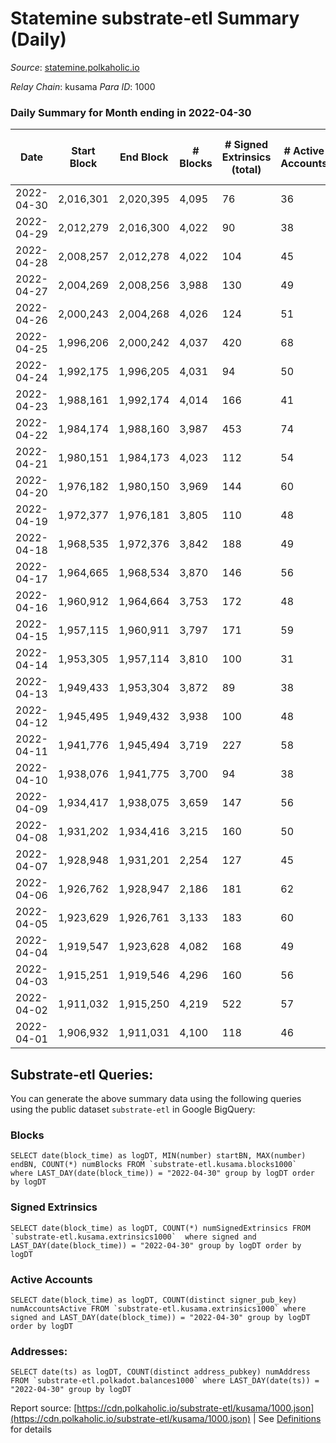 # Statemine substrate-etl Summary (Daily)

_Source_: [statemine.polkaholic.io](https://statemine.polkaholic.io)

*Relay Chain*: kusama
*Para ID*: 1000



### Daily Summary for Month ending in 2022-04-30


| Date | Start Block | End Block | # Blocks | # Signed Extrinsics (total) | # Active Accounts | # Passive | # New | # Addresses with Balances | # Events | # Transfers | # XCM Transfers In | # XCM Transfers Out |
| ---- | ----------- | --------- | -------- | --------------------------- | ----------------- | --------- | ----- | ------------------------- | -------- | ----------- | ------------------ | ------------------- |
| 2022-04-30 | 2,016,301 | 2,020,395 | 4,095  | 76 | 36 |  |  | 21,963 | 10,033 | 1,457 ($36,183.43) | 14 ($3,530.00) | 15 ($8,336.85) |
| 2022-04-29 | 2,012,279 | 2,016,300 | 4,022  | 90 | 38 |  |  | 21,950 | 9,992 | 1,497 ($149,477.69) | 15 ($16,979.59) | 20 ($63,496.29) |
| 2022-04-28 | 2,008,257 | 2,012,278 | 4,022  | 104 | 45 |  |  | 21,940 | 10,241 | 1,705 ($81,184.56) | 17 ($12,042.36) | 21 ($32,301.11) |
| 2022-04-27 | 2,004,269 | 2,008,256 | 3,988  | 130 | 49 |  |  | 21,922 | 10,587 | 1,944 ($444,351.99) | 27 ($2,055.12) | 41 ($48,324.76) |
| 2022-04-26 | 2,000,243 | 2,004,268 | 4,026  | 124 | 51 |  |  | 21,905 | 10,635 | 2,008 ($672,776.91) | 14 ($3,960.64) | 36 ($106,736.43) |
| 2022-04-25 | 1,996,206 | 2,000,242 | 4,037  | 420 | 68 |  |  | 21,889 | 12,972 | 2,539 ($199,770.62) | 42 ($6,021.45) | 31 ($267,072.35) |
| 2022-04-24 | 1,992,175 | 1,996,205 | 4,031  | 94 | 50 |  |  | 21,850 | 10,293 | 1,640 ($34,516.72) | 28 ($6,573.68) | 41 ($33,859.03) |
| 2022-04-23 | 1,988,161 | 1,992,174 | 4,014  | 166 | 41 |  |  | 21,832 | 11,782 | 2,647 ($36,403.56) | 19 ($20,666.53) | 23 ($35,282.54) |
| 2022-04-22 | 1,984,174 | 1,988,160 | 3,987  | 453 | 74 |  |  | 21,733 | 14,669 | 3,468 ($680,475.17) | 31 ($35,340.97) | 62 ($1,725,146.40) |
| 2022-04-21 | 1,980,151 | 1,984,173 | 4,023  | 112 | 54 |  |  | 21,417 | 10,888 | 2,165 ($97,711.21) | 33 ($19,797.84) | 41 ($96,970.22) |
| 2022-04-20 | 1,976,182 | 1,980,150 | 3,969  | 144 | 60 |  |  | 21,401 | 11,075 | 2,319 ($414,524.86) | 35 ($87,517.73) | 40 ($1,075,213.87) |
| 2022-04-19 | 1,972,377 | 1,976,181 | 3,805  | 110 | 48 |  |  | 21,376 | 10,004 | 1,721 ($99,328.18) | 34 ($14,725.93) | 29 ($200,662.36) |
| 2022-04-18 | 1,968,535 | 1,972,376 | 3,842  | 188 | 49 |  |  | 21,355 | 10,613 | 2,098 ($32,351.41) | 16 ($6,953.53) | 33 ($42,072.36) |
| 2022-04-17 | 1,964,665 | 1,968,534 | 3,870  | 146 | 56 |  |  | 21,340 | 10,584 | 2,106 ($79,274.78) | 23 ($78,911.92) | 36 ($163,085.75) |
| 2022-04-16 | 1,960,912 | 1,964,664 | 3,753  | 172 | 48 |  |  | 21,327 | 10,676 | 2,302 ($55,040.14) | 15 ($10,375.49) | 77 ($98,988.59) |
| 2022-04-15 | 1,957,115 | 1,960,911 | 3,797  | 171 | 59 |  |  |  | 11,461 | 2,572 ($121,609.15) | 18 ($3,420.39) | 42 ($137,717.56) |
| 2022-04-14 | 1,953,305 | 1,957,114 | 3,810  | 100 | 31 |  |  | 21,281 | 9,829 | 1,635 ($59,942.77) | 26 ($47,960.71) | 23 ($430,134.99) |
| 2022-04-13 | 1,949,433 | 1,953,304 | 3,872  | 89 | 38 |  |  | 21,261 | 9,758 | 1,542 ($219,042.94) | 18 ($2,682.09) | 26 ($328,642.47) |
| 2022-04-12 | 1,945,495 | 1,949,432 | 3,938  | 100 | 48 |  |  | 21,251 | 9,804 | 1,429 ($346,300.52) | 18 ($8,387.55) | 16 ($423,918.81) |
| 2022-04-11 | 1,941,776 | 1,945,494 | 3,719  | 227 | 58 |  |  | 21,247 | 10,847 | 2,338 ($35,472.11) | 41 ($3,628.00) | 25 ($42,158.70) |
| 2022-04-10 | 1,938,076 | 1,941,775 | 3,700  | 94 | 38 |  |  | 21,219 | 9,421 | 1,561 ($77,319.23) | 20 ($2,283.88) | 14 ($21,194.01) |
| 2022-04-09 | 1,934,417 | 1,938,075 | 3,659  | 147 | 56 |  |  |  | 10,462 | 2,292 ($108,458.35) | 39 ($25,963.11) | 47 ($86,545.80) |
| 2022-04-08 | 1,931,202 | 1,934,416 | 3,215  | 160 | 50 |  |  | 21,177 | 9,422 | 2,103 ($296,782.38) | 42 ($20,909.87) | 25 ($59,957.43) |
| 2022-04-07 | 1,928,948 | 1,931,201 | 2,254  | 127 | 45 |  |  | 21,151 | 6,785 | 1,582 ($355,184.10) | 38 ($7,731.37) | 30 ($497,265.81) |
| 2022-04-06 | 1,926,762 | 1,928,947 | 2,186  | 181 | 62 |  |  | 21,130 | 6,925 | 1,657 ($156,660.93) | 39 ($34,032.38) | 50 ($345,162.20) |
| 2022-04-05 | 1,923,629 | 1,926,761 | 3,133  | 183 | 60 |  |  | 21,105 | 9,246 | 1,992 ($184,357.89) | 56 ($49,312.66) | 30 ($90,748.68) |
| 2022-04-04 | 1,919,547 | 1,923,628 | 4,082  | 168 | 49 |  |  | 21,076 | 10,919 | 1,961 ($119,664.95) | 26 ($7,127.21) | 30 ($115,115.76) |
| 2022-04-03 | 1,915,251 | 1,919,546 | 4,296  | 160 | 56 |  |  | 21,045 | 11,640 | 2,173 ($93,237.56) | 44 ($5,751.16) | 32 ($76,486.07) |
| 2022-04-02 | 1,911,032 | 1,915,250 | 4,219  | 522 | 57 |  |  | 21,017 | 13,553 | 2,937 ($225,350.47) | 36 ($13,187.57) | 50 ($394,723.75) |
| 2022-04-01 | 1,906,932 | 1,911,031 | 4,100  | 118 | 46 |  |  | 20,913 | 10,227 | 1,440 ($144,247.31) | 15 ($38,011.74) | 42 ($267,867.89) |

## Substrate-etl Queries:
You can generate the above summary data using the following queries using the public dataset `substrate-etl` in Google BigQuery:


### Blocks
```
SELECT date(block_time) as logDT, MIN(number) startBN, MAX(number) endBN, COUNT(*) numBlocks FROM `substrate-etl.kusama.blocks1000`  where LAST_DAY(date(block_time)) = "2022-04-30" group by logDT order by logDT
```


### Signed Extrinsics
```
SELECT date(block_time) as logDT, COUNT(*) numSignedExtrinsics FROM `substrate-etl.kusama.extrinsics1000`  where signed and LAST_DAY(date(block_time)) = "2022-04-30" group by logDT order by logDT
```


### Active Accounts
```
SELECT date(block_time) as logDT, COUNT(distinct signer_pub_key) numAccountsActive FROM `substrate-etl.kusama.extrinsics1000` where signed and LAST_DAY(date(block_time)) = "2022-04-30" group by logDT order by logDT
```


### Addresses:
```
SELECT date(ts) as logDT, COUNT(distinct address_pubkey) numAddress FROM `substrate-etl.polkadot.balances1000` where LAST_DAY(date(ts)) = "2022-04-30" group by logDT
```



Report source: [https://cdn.polkaholic.io/substrate-etl/kusama/1000.json](https://cdn.polkaholic.io/substrate-etl/kusama/1000.json) | See [Definitions](/DEFINITIONS.md) for details
